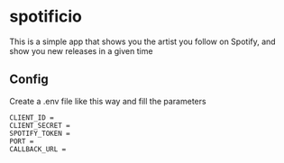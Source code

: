# spotificio
This is a simple app that shows you the artist you follow on Spotify,
and show you new releases in a given time

## Config
Create a .env file like this way and fill the parameters
```
CLIENT_ID = 
CLIENT_SECRET =
SPOTIFY_TOKEN = 
PORT = 
CALLBACK_URL = 
```

